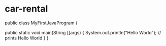 # car-rental

public class MyFirstJavaProgram {

   public static void main(String []args) {
      System.out.println("Hello World"); // prints Hello World
   }
}
